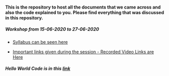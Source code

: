 #### This is the repository to host all the documents that we came across and also the code explained to you. Please find everything that was discussed in this repository.

##### Workshop from 15-06-2020 to 27-06-2020

- [Syllabus can be seen here](/syllabus.md)

- [Important links given during the session - Recorded Video Links are Here](/important_links.md)

##### Hello World Code is in this [link](https://github.com/AP-Skill-Development-Corporation/Android-1537/tree/master/HelloWorld)
